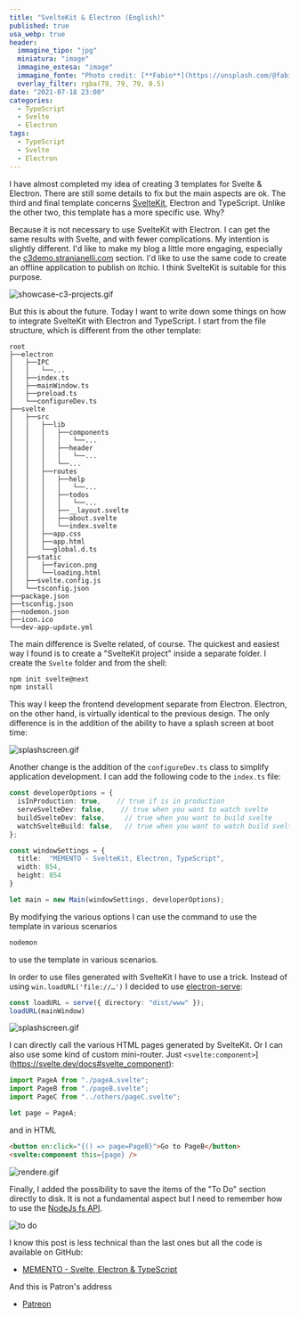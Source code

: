 ```yaml
---
title: "SvelteKit & Electron (English)"
published: true
usa_webp: true
header:
  immagine_tipo: "jpg"
  miniatura: "image"
  immagine_estesa: "image"
  immagine_fonte: "Photo credit: [**Fabio**](https://unsplash.com/@fabioha)"
  overlay_filter: rgba(79, 79, 79, 0.5)
date: "2021-07-18 23:00"
categories:
  - TypeScript
  - Svelte
  - Electron
tags:
  - TypeScript
  - Svelte
  - Electron
---
```


I have almost completed my idea of creating 3 templates for Svelte & Electron. There are still some details to fix but the main aspects are ok. The third and final template concerns [SvelteKit](https://kit.svelte.dev/), Electron and TypeScript. Unlike the other two, this template has a more specific use. Why?

Because it is not necessary to use SvelteKit with Electron. I can get the same results with Svelte, and with fewer complications. My intention is slightly different. I'd like to make my blog a little more engaging, especially the [c3demo.stranianelli.com](https://c3demo.stranianelli.com/) section. I'd like to use the same code to create an offline application to publish on itchio. I think SvelteKit is suitable for this purpose.

![showcase-c3-projects.gif](https://raw.githubusercontent.com/el3um4s/strani-anelli-blog/master/_posts/2021/2021-07-18-sveltekit-and-electron/showcase-c3-projects.gif)

But this is about the future. Today I want to write down some things on how to integrate SvelteKit with Electron and TypeScript. I start from the file structure, which is different from the other template:

```
root
├──electron
│   ├──IPC
│   │   └──...
│   ├──index.ts
│   ├──mainWindow.ts
│   ├──preload.ts
│   └──configureDev.ts
├──svelte
│   ├──src
│   │   ├──lib
│   │   │   ├──components
│   │   │   │   └──...
│   │   │   ├──header
│   │   │   │   └──...
│   │   │   └──...
│   │   ├──routes
│   │   │   ├──help
│   │   │   │   └──...
│   │   │   ├──todos
│   │   │   │   └──...
│   │   │   ├──__layout.svelte
│   │   │   ├──about.svelte
│   │   │   └──index.svelte
│   │   ├──app.css
│   │   ├──app.html
│   │   └──global.d.ts
│   ├──static
│   │   ├──favicon.png
│   │   └──loading.html
│   ├──svelte.config.js
│   └──tsconfig.json
├──package.json
├──tsconfig.json
├──nodemon.json
├──icon.ico
└──dev-app-update.yml
```

The main difference is Svelte related, of course. The quickest and easiest way I found is to create a "SvelteKit project" inside a separate folder. I create the `Svelte` folder and from the shell:

```bash
npm init svelte@next
npm install
```

This way I keep the frontend development separate from Electron. Electron, on the other hand, is virtually identical to the previous design. The only difference is in the addition of the ability to have a splash screen at boot time:

![splashscreen.gif](https://raw.githubusercontent.com/el3um4s/strani-anelli-blog/master/_posts/2021/2021-07-18-sveltekit-and-electron/svelte-kit-04-splashscreen.gif)

Another change is the addition of the `configureDev.ts` class to simplify application development. I can add the following code to the `index.ts` file:

```ts
const developerOptions = {
  isInProduction: true,    // true if is in production
  serveSvelteDev: false,    // true when you want to watch svelte 
  buildSvelteDev: false,     // true when you want to build svelte
  watchSvelteBuild: false,   // true when you want to watch build svelte 
};

const windowSettings = {
  title:  "MEMENTO - SvelteKit, Electron, TypeScript",
  width: 854,
  height: 854
}

let main = new Main(windowSettings, developerOptions);
```

By modifying the various options I can use the command to use the template in various scenarios

```bash
nodemon
```

to use the template in various scenarios.

In order to use files generated with SvelteKit I have to use a trick. Instead of using `win.loadURL('file://…')` I decided to use [electron-serve](https://www.npmjs.com/package/electron-serve):

```ts
const loadURL = serve({ directory: "dist/www" });
loadURL(mainWindow)
```

![splashscreen.gif](https://raw.githubusercontent.com/el3um4s/strani-anelli-blog/master/_posts/2021/2021-07-18-sveltekit-and-electron/svelte-kit-05-sveltekit.gif)

I can directly call the various HTML pages generated by SvelteKit. Or I can also use some kind of custom mini-router. Just `<svelte:component>`](https://svelte.dev/docs#svelte_component):

```ts
import PageA from "./pageA.svelte";
import PageB from "./pageB.svelte";
import PageC from "../others/pageC.svelte";

let page = PageA;
```

and in HTML

```html
<button on:click="{() => page=PageB}">Go to PageB</button>
<svelte:component this={page} />
```

![rendere.gif](https://raw.githubusercontent.com/el3um4s/strani-anelli-blog/master/_posts/2021/2021-07-18-sveltekit-and-electron/svelte-kit-07-renderer.gif)

Finally, I added the possibility to save the items of the "To Do" section directly to disk. It is not a fundamental aspect but I need to remember how to use the [NodeJs fs API]((https://nodejs.org/api/fs.html)).

![to do](https://raw.githubusercontent.com/el3um4s/strani-anelli-blog/master/_posts/2021/2021-07-18-sveltekit-and-electron/svelte-kit-08-todos.gif)

I know this post is less technical than the last ones but all the code is available on GitHub:

- [MEMENTO - Svelte, Electron & TypeScript](https://github.com/el3um4s/memento-svelte-electron-typescript)

And this is Patron's address

- [Patreon](https://www.patreon.com/el3um4s)